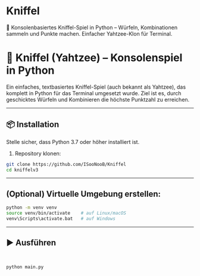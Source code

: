 # Kniffel
🎲 Konsolenbasiertes Kniffel-Spiel in Python – Würfeln, Kombinationen sammeln und Punkte machen. Einfacher Yahtzee-Klon für Terminal.

# 🎲 Kniffel (Yahtzee) – Konsolenspiel in Python

Ein einfaches, textbasiertes Kniffel-Spiel (auch bekannt als Yahtzee), das komplett in Python für das Terminal umgesetzt wurde. Ziel ist es, durch geschicktes Würfeln und Kombinieren die höchste Punktzahl zu erreichen.

---

## 📦 Installation

Stelle sicher, dass Python 3.7 oder höher installiert ist.

1. Repository klonen:
```bash
git clone https://github.com/ISooNooB/Kniffel
cd kniffelv3
```
---

## (Optional) Virtuelle Umgebung erstellen:

```bash
python -m venv venv
source venv/bin/activate    # auf Linux/macOS
venv\Scripts\activate.bat   # auf Windows
```
---
## ▶️ Ausführen


```bash


python main.py
```
